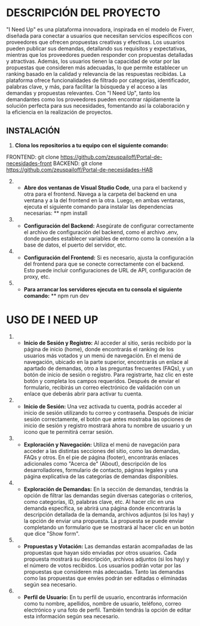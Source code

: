 # DESCRIPCIÓN DEL PROYECTO

"I Need Up" es una plataforma innovadora, inspirada en el modelo de Fiverr, diseñada para conectar a usuarios que necesitan servicios específicos con proveedores que ofrecen propuestas creativas y efectivas. Los usuarios pueden publicar sus demandas, detallando sus requisitos y expectativas, mientras que los proveedores pueden responder con propuestas detalladas y atractivas. Además, los usuarios tienen la capacidad de votar por las propuestas que consideren más adecuadas, lo que permite establecer un ranking basado en la calidad y relevancia de las respuestas recibidas. La plataforma ofrece funcionalidades de filtrado por categorías, identificador, palabras clave, y más, para facilitar la búsqueda y el acceso a las demandas y propuestas relevantes. Con "I Need Up", tanto los demandantes como los proveedores pueden encontrar rápidamente la solución perfecta para sus necesidades, fomentando así la colaboración y la eficiencia en la realización de proyectos.

## INSTALACIÓN

1.  **Clona los repositorios a tu equipo con el siguiente comando:**  

FRONTEND: git clone https://github.com/zeuspailoff/Portal-de-necesidades-front 
BACKEND: git clone https://github.com/zeuspailoff/Portal-de-necesidades-HAB

2. - **Abre dos ventanas de Visual Studio Code**, una para el backend y otra para el frontend. Navega a la carpeta del backend en una ventana y a la del frontend en la otra. Luego, en ambas ventanas, ejecuta el siguiente comando para instalar las dependencias necesarias:
** npm install

3. - **Configuración del Backend:**
Asegúrate de configurar correctamente el archivo de configuración del backend, como el archivo .env, donde puedes establecer variables de entorno como la conexión a la base de datos, el puerto del servidor, etc.

4. - **Configuración del Frontend:**
Si es necesario, ajusta la configuración del frontend para que se conecte correctamente con el backend. Esto puede incluir configuraciones de URL de API, configuración de proxy, etc.

5. - **Para arrancar los servidores ejecuta en tu consola el siguiente comando:** 
** npm run dev

# USO DE I NEED UP

1. - **Inicio de Sesión y Registro:**
Al acceder al sitio, serás recibido por la página de inicio (home), donde encontrarás el ranking de los usuarios más votados y un menú de navegación. En el menú de navegación, ubicado en la parte superior, encontrarás un enlace al apartado de demandas, otro a las preguntas frecuentes (FAQs), y un botón de inicio de sesión o registro. Para registrarte, haz clic en este botón y completa los campos requeridos. Después de enviar el formulario, recibirás un correo electrónico de validación con un enlace que deberás abrir para activar tu cuenta.

2. - **Inicio de Sesión:**
Una vez activada tu cuenta, podrás acceder al inicio de sesión utilizando tu correo y contraseña. Después de iniciar sesión correctamente, el botón que antes mostraba las opciones de inicio de sesión y registro mostrará ahora tu nombre de usuario y un icono que te permitirá cerrar sesión.

3. - **Exploración y Navegación:**
Utiliza el menú de navegación para acceder a las distintas secciones del sitio, como las demandas, FAQs y otros. En el pie de página (footer), encontrarás enlaces adicionales como "Acerca de" (About), descripción de los desarrolladores, formulario de contacto, páginas legales y una página explicativa de las categorías de demandas disponibles.

4. - **Exploración de Demandas:**
En la sección de demandas, tendrás la opción de filtrar las demandas según diversas categorías o criterios, como categorías, ID, palabras clave, etc. Al hacer clic en una demanda específica, se abrirá una página donde encontrarás la descripción detallada de la demanda, archivos adjuntos (si los hay) y la opción de enviar una propuesta. La propuesta se puede enviar completando un formulario que se mostrará al hacer clic en un botón que dice "Show form".

5. - **Propuestas y Votación:**
Las demandas estarán acompañadas de las propuestas que hayan sido enviadas por otros usuarios. Cada propuesta mostrará su descripción, archivos adjuntos (si los hay) y el número de votos recibidos. Los usuarios podrán votar por las propuestas que consideren más adecuadas. Tanto las demandas como las propuestas que envíes podrán ser editadas o eliminadas según sea necesario.

6. - **Perfil de Usuario:**
En tu perfil de usuario, encontrarás información como tu nombre, apellidos, nombre de usuario, teléfono, correo electrónico y una foto de perfil. También tendrás la opción de editar esta información según sea necesario. 